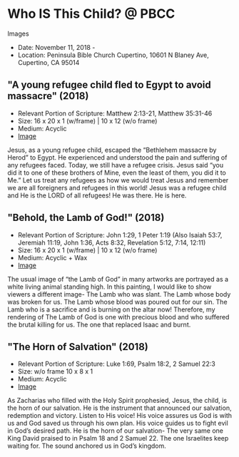 # Who IS This Child? @ PBCC
Images
* Date: November 11, 2018 - 
* Location: Peninsula Bible Church Cupertino, 10601 N Blaney Ave, Cupertino, CA 95014
## "A young refugee child fled to Egypt to avoid massacre" (2018)
* Relevant Portion of Scripture: Matthew 2:13-21, Matthew 35:31-46
* Size: 16 x 20 x 1 (w/frame) | 10 x 12 (w/o frame)
* Medium: Acyclic
* [Image](https://photos.app.goo.gl/3k2iTeGoVX8481yS9)

Jesus, as a young refugee child, escaped the “Bethlehem massacre by Herod” to Egypt. He experienced and understood the pain and suffering of any refugees faced. Today, we still have a refugee crisis. Jesus said “you did it to one of these brothers of Mine, even the least of them, you did it to Me.” Let us treat any refugees as how we would treat Jesus and remember we are all foreigners and refugees in this world! Jesus was a refugee child and He is the LORD of all refugees! He was there. He is here.
## "Behold, the Lamb of God!" (2018)
* Relevant Portion of Scripture: John 1:29, 1 Peter 1:19 (Also Isaiah 53:7, Jeremiah 11:19, John 1:36, Acts 8:32, Revelation 5:12, 7:14, 12:11)
* Size: 16 x 20 x 1 (w/frame) | 10 x 12 (w/o frame)
* Medium: Acyclic + Wax
* [Image](https://photos.app.goo.gl/edqgVrqdnNZ3HqDe6)
  
The usual image of “the Lamb of God” in many artworks are portrayed as a white living animal standing high. In this painting, I would like to show viewers a different image- The Lamb who was slant. The Lamb whose body was broken for us. The Lamb whose blood was poured out for our sin. The Lamb who is a sacrifice and is burning on the altar now! Therefore, my rendering of The Lamb of God is one with precious blood and who suffered the brutal killing for us. The one that replaced Isaac and burnt.
## "The Horn of Salvation" (2018)
* Relevant Portion of Scripture: Luke 1:69,  Psalm 18:2, 2 Samuel 22:3
* Size: w/o frame 10 x 8 x 1
* Medium: Acyclic
* [Image](https://photos.app.goo.gl/f2BiQc3hVFL7swTv6)

As Zacharias who filled with the Holy Spirit prophesied, Jesus, the child, is the horn of our salvation. He is the instrument that announced our salvation, redemption and victory. Listen to His voice! His voice assures us God is with us and God saved us through his own plan. His voice guides us to fight evil in God’s desired path. He is the horn of our salvation- The very same one King David praised to in Psalm 18 and 2 Samuel 22. The one Israelites keep waiting for. The sound anchored us in God’s kingdom.
